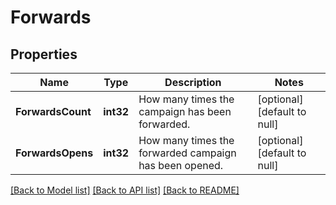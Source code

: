# Forwards

## Properties
Name | Type | Description | Notes
------------ | ------------- | ------------- | -------------
**ForwardsCount** | **int32** | How many times the campaign has been forwarded. | [optional] [default to null]
**ForwardsOpens** | **int32** | How many times the forwarded campaign has been opened. | [optional] [default to null]

[[Back to Model list]](../README.md#documentation-for-models) [[Back to API list]](../README.md#documentation-for-api-endpoints) [[Back to README]](../README.md)



